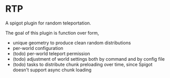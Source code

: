 # RTP
A spigot plugin for random teleportation.

The goal of this plugin is function over form, 
 * unique geometry to produce clean random distributions 
 * per-world configuration
 * (todo) per-world teleport permission
 * (todo) adjustment of world settings both by command and by config file
 * (todo) tasks to distribute chunk preloading over time, since Spigot doesn't support async chunk loading

